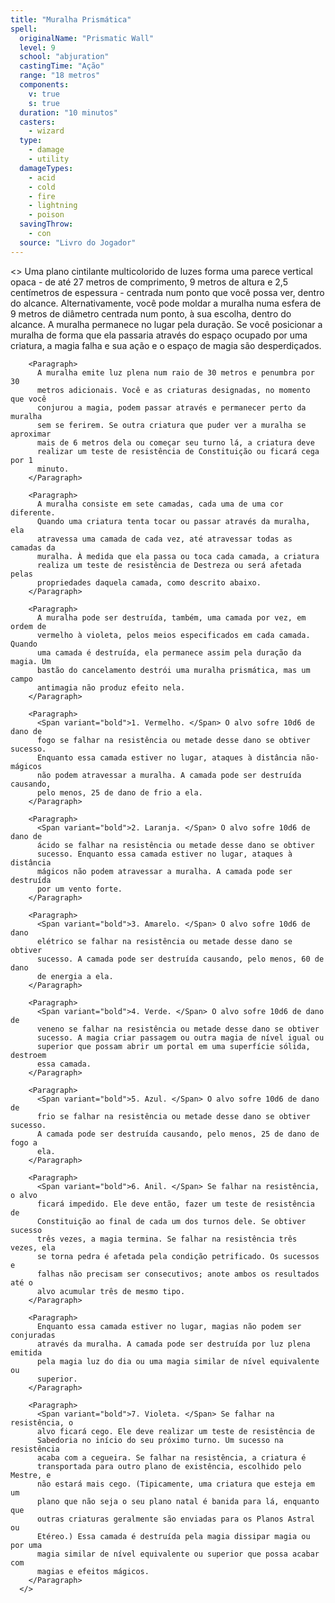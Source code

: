 ```yaml
---
title: "Muralha Prismática"
spell:
  originalName: "Prismatic Wall"
  level: 9
  school: "abjuration"
  castingTime: "Ação"
  range: "18 metros"
  components:
    v: true
    s: true
  duration: "10 minutos"
  casters:
    - wizard
  type:
    - damage
    - utility
  damageTypes:
    - acid
    - cold
    - fire
    - lightning
    - poison
  savingThrow:
    - con
  source: "Livro do Jogador"
---
```


<>
<Paragraph>
Uma plano cintilante multicolorido de luzes forma uma parece vertical
opaca - de até 27 metros de comprimento, 9 metros de altura e 2,5
centímetros de espessura - centrada num ponto que você possa ver,
dentro do alcance. Alternativamente, você pode moldar a muralha numa
esfera de 9 metros de diâmetro centrada num ponto, à sua escolha,
dentro do alcance. A muralha permanece no lugar pela duração. Se você
posicionar a muralha de forma que ela passaria através do espaço
ocupado por uma criatura, a magia falha e sua ação e o espaço de magia
são desperdiçados.
</Paragraph>

        <Paragraph>
          A muralha emite luz plena num raio de 30 metros e penumbra por 30
          metros adicionais. Você e as criaturas designadas, no momento que você
          conjurou a magia, podem passar através e permanecer perto da muralha
          sem se ferirem. Se outra criatura que puder ver a muralha se aproximar
          mais de 6 metros dela ou começar seu turno lá, a criatura deve
          realizar um teste de resistência de Constituição ou ficará cega por 1
          minuto.
        </Paragraph>

        <Paragraph>
          A muralha consiste em sete camadas, cada uma de uma cor diferente.
          Quando uma criatura tenta tocar ou passar através da muralha, ela
          atravessa uma camada de cada vez, até atravessar todas as camadas da
          muralha. À medida que ela passa ou toca cada camada, a criatura
          realiza um teste de resistência de Destreza ou será afetada pelas
          propriedades daquela camada, como descrito abaixo.
        </Paragraph>

        <Paragraph>
          A muralha pode ser destruída, também, uma camada por vez, em ordem de
          vermelho à violeta, pelos meios especificados em cada camada. Quando
          uma camada é destruída, ela permanece assim pela duração da magia. Um
          bastão do cancelamento destrói uma muralha prismática, mas um campo
          antimagia não produz efeito nela.
        </Paragraph>

        <Paragraph>
          <Span variant="bold">1. Vermelho. </Span> O alvo sofre 10d6 de dano de
          fogo se falhar na resistência ou metade desse dano se obtiver sucesso.
          Enquanto essa camada estiver no lugar, ataques à distância não-mágicos
          não podem atravessar a muralha. A camada pode ser destruída causando,
          pelo menos, 25 de dano de frio a ela.
        </Paragraph>

        <Paragraph>
          <Span variant="bold">2. Laranja. </Span> O alvo sofre 10d6 de dano de
          ácido se falhar na resistência ou metade desse dano se obtiver
          sucesso. Enquanto essa camada estiver no lugar, ataques à distância
          mágicos não podem atravessar a muralha. A camada pode ser destruída
          por um vento forte.
        </Paragraph>

        <Paragraph>
          <Span variant="bold">3. Amarelo. </Span> O alvo sofre 10d6 de dano
          elétrico se falhar na resistência ou metade desse dano se obtiver
          sucesso. A camada pode ser destruída causando, pelo menos, 60 de dano
          de energia a ela.
        </Paragraph>

        <Paragraph>
          <Span variant="bold">4. Verde. </Span> O alvo sofre 10d6 de dano de
          veneno se falhar na resistência ou metade desse dano se obtiver
          sucesso. A magia criar passagem ou outra magia de nível igual ou
          superior que possam abrir um portal em uma superfície sólida, destroem
          essa camada.
        </Paragraph>

        <Paragraph>
          <Span variant="bold">5. Azul. </Span> O alvo sofre 10d6 de dano de
          frio se falhar na resistência ou metade desse dano se obtiver sucesso.
          A camada pode ser destruída causando, pelo menos, 25 de dano de fogo a
          ela.
        </Paragraph>

        <Paragraph>
          <Span variant="bold">6. Anil. </Span> Se falhar na resistência, o alvo
          ficará impedido. Ele deve então, fazer um teste de resistência de
          Constituição ao final de cada um dos turnos dele. Se obtiver sucesso
          três vezes, a magia termina. Se falhar na resistência três vezes, ela
          se torna pedra é afetada pela condição petrificado. Os sucessos e
          falhas não precisam ser consecutivos; anote ambos os resultados até o
          alvo acumular três de mesmo tipo.
        </Paragraph>

        <Paragraph>
          Enquanto essa camada estiver no lugar, magias não podem ser conjuradas
          através da muralha. A camada pode ser destruída por luz plena emitida
          pela magia luz do dia ou uma magia similar de nível equivalente ou
          superior.
        </Paragraph>

        <Paragraph>
          <Span variant="bold">7. Violeta. </Span> Se falhar na resistência, o
          alvo ficará cego. Ele deve realizar um teste de resistência de
          Sabedoria no início do seu próximo turno. Um sucesso na resistência
          acaba com a cegueira. Se falhar na resistência, a criatura é
          transportada para outro plano de existência, escolhido pelo Mestre, e
          não estará mais cego. (Tipicamente, uma criatura que esteja em um
          plano que não seja o seu plano natal é banida para lá, enquanto que
          outras criaturas geralmente são enviadas para os Planos Astral ou
          Etéreo.) Essa camada é destruída pela magia dissipar magia ou por uma
          magia similar de nível equivalente ou superior que possa acabar com
          magias e efeitos mágicos.
        </Paragraph>
      </>
